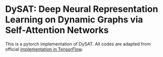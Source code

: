 # DySAT: Deep Neural Representation Learning on Dynamic Graphs via Self-Attention Networks
This is a pytorch implementation of DySAT. All codes are adapted from official [implementation in TensorFlow](https://github.com/aravindsankar28/DySAT).

